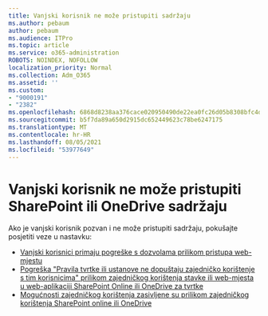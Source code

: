 ```yaml
---
title: Vanjski korisnik ne može pristupiti sadržaju
ms.author: pebaum
author: pebaum
ms.audience: ITPro
ms.topic: article
ms.service: o365-administration
ROBOTS: NOINDEX, NOFOLLOW
localization_priority: Normal
ms.collection: Adm_O365
ms.assetid: ''
ms.custom:
- "9000191"
- "2382"
ms.openlocfilehash: 6868d8238aa376cace020950490de22ea0fc26d05b8308bfc4d9e5f1fc992bf2
ms.sourcegitcommit: b5f7da89a650d2915dc652449623c78be6247175
ms.translationtype: MT
ms.contentlocale: hr-HR
ms.lasthandoff: 08/05/2021
ms.locfileid: "53977649"
---
```

# <a name="external-user-cannot-access-sharepoint-or-onedrive-content"></a>Vanjski korisnik ne može pristupiti SharePoint ili OneDrive sadržaju

Ako je vanjski korisnik pozvan i ne može pristupiti sadržaju, pokušajte posjetiti veze u nastavku:

- [Vanjski korisnici primaju pogreške s dozvolama prilikom pristupa web-mjestu](https://docs.microsoft.com/sharepoint/support/administration/access-denied-or-need-permission-error-sharepoint-online-or-onedrive-for-business)
- [Pogreška "Pravila tvrtke ili ustanove ne dopuštaju zajedničko korištenje s tim korisnicima" prilikom zajedničkog korištenja stavke ili web-mjesta u web-aplikaciji SharePoint Online ili OneDrive za tvrtke](https://docs.microsoft.com/sharepoint/support/administration/organization-policies-do-not-allow-you-to-share-with-users-error)
- [Mogućnosti zajedničkog korištenja zasivljene su prilikom zajedničkog korištenja SharePoint online ili OneDrive](https://docs.microsoft.com/sharepoint/support/administration/sharing-options-grayed-out-when-sharing-from-sharepoint-online-or-onedrive)
